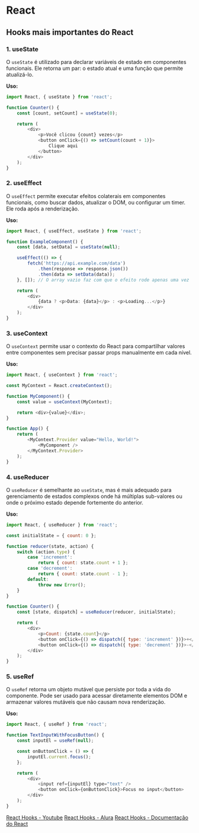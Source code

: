 # React

## Hooks mais importantes do React

### 1. **useState**

O `useState` é utilizado para declarar variáveis de estado em componentes funcionais. Ele retorna um par: o estado atual e uma função que permite atualizá-lo.

**Uso:**

```javascript
import React, { useState } from 'react';

function Counter() {
    const [count, setCount] = useState(0);

    return (
        <div>
            <p>Você clicou {count} vezes</p>
            <button onClick={() => setCount(count + 1)}>
                Clique aqui
            </button>
        </div>
    );
}
```

### 2. **useEffect**

O `useEffect` permite executar efeitos colaterais em componentes funcionais, como buscar dados, atualizar o DOM, ou configurar um timer. Ele roda após a renderização.

**Uso:**

```javascript
import React, { useEffect, useState } from 'react';

function ExampleComponent() {
    const [data, setData] = useState(null);

    useEffect(() => {
        fetch('https://api.example.com/data')
            .then(response => response.json())
            .then(data => setData(data));
    }, []); // O array vazio faz com que o efeito rode apenas uma vez

    return (
        <div>
            {data ? <p>Data: {data}</p> : <p>Loading...</p>}
        </div>
    );
}
```

### 3. **useContext**

O `useContext` permite usar o contexto do React para compartilhar valores entre componentes sem precisar passar props manualmente em cada nível.

**Uso:**

```javascript
import React, { useContext } from 'react';

const MyContext = React.createContext();

function MyComponent() {
    const value = useContext(MyContext);

    return <div>{value}</div>;
}

function App() {
    return (
        <MyContext.Provider value="Hello, World!">
            <MyComponent />
        </MyContext.Provider>
    );
}
```

### 4. **useReducer**

O `useReducer` é semelhante ao `useState`, mas é mais adequado para gerenciamento de estados complexos onde há múltiplas sub-valores ou onde o próximo estado depende fortemente do anterior.

**Uso:**

```javascript
import React, { useReducer } from 'react';

const initialState = { count: 0 };

function reducer(state, action) {
    switch (action.type) {
        case 'increment':
            return { count: state.count + 1 };
        case 'decrement':
            return { count: state.count - 1 };
        default:
            throw new Error();
    }
}

function Counter() {
    const [state, dispatch] = useReducer(reducer, initialState);

    return (
        <div>
            <p>Count: {state.count}</p>
            <button onClick={() => dispatch({ type: 'increment' })}>+</button>
            <button onClick={() => dispatch({ type: 'decrement' })}>-</button>
        </div>
    );
}
```

### 5. **useRef**

O `useRef` retorna um objeto mutável que persiste por toda a vida do componente. Pode ser usado para acessar diretamente elementos DOM e armazenar valores mutáveis que não causam nova renderização.

**Uso:**

```javascript
import React, { useRef } from 'react';

function TextInputWithFocusButton() {
    const inputEl = useRef(null);

    const onButtonClick = () => {
        inputEl.current.focus();
    };

    return (
        <div>
            <input ref={inputEl} type="text" />
            <button onClick={onButtonClick}>Focus no input</button>
        </div>
    );
}
```

[React Hooks - Youtube](https://www.youtube.com/watch?v=MA3Ngo32qiI)
[React Hooks - Alura](https://www.alura.com.br/artigos/react-hooks)
[React Hooks - Documentação do React](https://pt-br.react.dev/reference/react/hooks)